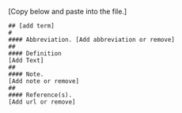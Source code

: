 <!--- Provide the term in the Title above -->

<!--- Please secure that you have used below template for term creation, if not please go back and update before yo do a pull request-->
[Copy below and paste into the file.]

    ## [add term]
    #
    #### Abbreviation. [Add abbreviation or remove]
    ##
    #### Definition
    [Add Text]
    ##
    #### Note.
    [Add note or remove]
    ##
    #### Reference(s).
    [Add url or remove]



